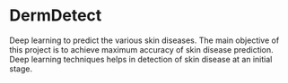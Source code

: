 # DermDetect
Deep learning to predict the various skin diseases. The main objective of this project is to achieve maximum accuracy of skin disease prediction. Deep learning techniques helps in detection of skin disease at an initial stage.

